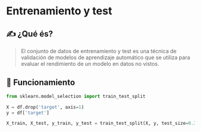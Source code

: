 # Entrenamiento y test

## ✍️ ¿Qué és?
> El conjunto de datos de entrenamiento y test es una técnica de validación de modelos de aprendizaje automático 
> que se utiliza para evaluar el rendimiento de un modelo en datos no vistos.


## 📖 Funcionamiento

```python
from sklearn.model_selection import train_test_split

X = df.drop('target', axis=1)
y = df['target']

X_train, X_test, y_train, y_test = train_test_split(X, y, test_size=0.3)
```